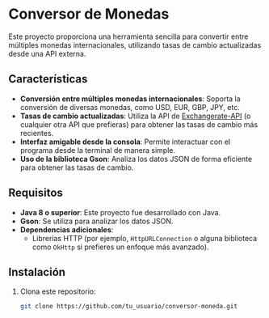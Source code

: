 # Conversor de Monedas

Este proyecto proporciona una herramienta sencilla para convertir entre múltiples monedas internacionales, utilizando tasas de cambio actualizadas desde una API externa.

## Características

- **Conversión entre múltiples monedas internacionales**: Soporta la conversión de diversas monedas, como USD, EUR, GBP, JPY, etc.
- **Tasas de cambio actualizadas**: Utiliza la API de [Exchangerate-API](https://www.exchangerate-api.com) (o cualquier otra API que prefieras) para obtener las tasas de cambio más recientes.
- **Interfaz amigable desde la consola**: Permite interactuar con el programa desde la terminal de manera simple.
- **Uso de la biblioteca Gson**: Analiza los datos JSON de forma eficiente para obtener las tasas de cambio.

## Requisitos

- **Java 8 o superior**: Este proyecto fue desarrollado con Java.
- **Gson**: Se utiliza para analizar los datos JSON.
- **Dependencias adicionales**:
  - Librerías HTTP (por ejemplo, `HttpURLConnection` o alguna biblioteca como `OkHttp` si prefieres un enfoque más avanzado).

## Instalación

1. Clona este repositorio:

   ```bash
   git clone https://github.com/tu_usuario/conversor-moneda.git
